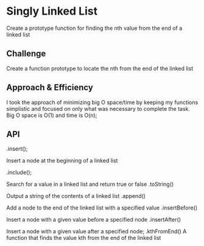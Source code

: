 # Singly Linked List
 Create a prototype function for finding the nth value from the end of a linked list
## Challenge
Create a function prototype to locate the nth from the end of the linked list
## Approach & Efficiency
I took the approach of minimizing big O space/time by keeping my functions simplistic and focused on only what was necessary to complete the task. Big O space is O(1) and time is O(n);
## API
.insert();

Insert a node at the beginning of a linked list

.include();

Search for a value in a linked list and return true or false
.toString()

Output a string of the contents of a linked list
.append()

Add a node to the end of the linked list with a specified value
.insertBefore()

Insert a node with a given value before a specified node
.insertAfter()

Insert a node with a given value after a specified node;
.kthFromEnd() A function that finds the value kth from the end of the linked list